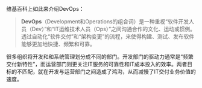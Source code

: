 维基百科上如此来介绍DevOps：

> **DevOps**（Development和Operations的组合词）是一种重视“软件开发人员（Dev）”和“IT运维技术人员（Ops）”之间沟通合作的文化、运动或惯例。透过自动化“软件交付”和“架构变更”的流程，来使得构建、测试、发布软件能够更加地快捷、频繁和可靠。

很多组织将开发和和系统管理划分成不同的部门。开发部门的驱动力通常是“频繁交付新特性”，而运营部门则更关注IT服务的可靠性和IT成本投入的效率。两者目标的不匹配，就在开发与运营部门之间造成了鸿沟，从而减慢了IT交付业务价值的速度。

